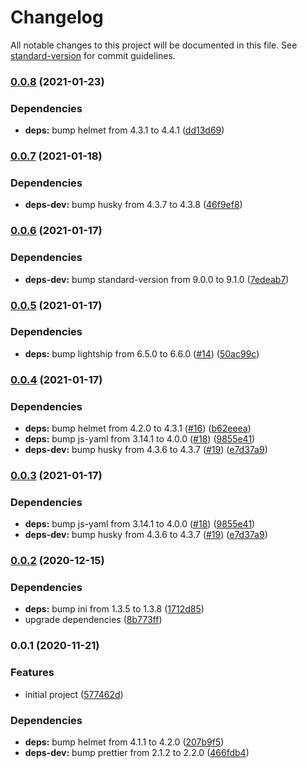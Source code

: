 # Changelog

All notable changes to this project will be documented in this file. See [standard-version](https://github.com/conventional-changelog/standard-version) for commit guidelines.

### [0.0.8](https://github.com/hckhanh/polka-spa/compare/v0.0.7...v0.0.8) (2021-01-23)


### Dependencies

* **deps:** bump helmet from 4.3.1 to 4.4.1 ([dd13d69](https://github.com/hckhanh/polka-spa/commit/dd13d6990cbbc1f67247c4cd779f61bfb631b0c6))

### [0.0.7](https://github.com/hckhanh/polka-spa/compare/v0.0.6...v0.0.7) (2021-01-18)


### Dependencies

* **deps-dev:** bump husky from 4.3.7 to 4.3.8 ([46f9ef8](https://github.com/hckhanh/polka-spa/commit/46f9ef8e370958ba79ef426b840085e4590ec08e))

### [0.0.6](https://github.com/hckhanh/polka-spa/compare/v0.0.5...v0.0.6) (2021-01-17)


### Dependencies

* **deps-dev:** bump standard-version from 9.0.0 to 9.1.0 ([7edeab7](https://github.com/hckhanh/polka-spa/commit/7edeab7b23cbc565db182f1ac17fb854897b2a92))

### [0.0.5](https://github.com/hckhanh/polka-spa/compare/v0.0.4...v0.0.5) (2021-01-17)


### Dependencies

* **deps:** bump lightship from 6.5.0 to 6.6.0 ([#14](https://github.com/hckhanh/polka-spa/issues/14)) ([50ac99c](https://github.com/hckhanh/polka-spa/commit/50ac99c60fab0ac7211dc7a6cb472f58e117241a))

### [0.0.4](https://github.com/hckhanh/polka-spa/compare/v0.0.2...v0.0.4) (2021-01-17)


### Dependencies

* **deps:** bump helmet from 4.2.0 to 4.3.1 ([#16](https://github.com/hckhanh/polka-spa/issues/16)) ([b62eeea](https://github.com/hckhanh/polka-spa/commit/b62eeeae7981af6c6b6943fde6eeb1f320029942))
* **deps:** bump js-yaml from 3.14.1 to 4.0.0 ([#18](https://github.com/hckhanh/polka-spa/issues/18)) ([9855e41](https://github.com/hckhanh/polka-spa/commit/9855e419f4abcd29204e4c2e96f41ac15cf382f3))
* **deps-dev:** bump husky from 4.3.6 to 4.3.7 ([#19](https://github.com/hckhanh/polka-spa/issues/19)) ([e7d37a9](https://github.com/hckhanh/polka-spa/commit/e7d37a9e36badf9f5f7e6b7303cf83df98fb9cb7))

### [0.0.3](https://github.com/hckhanh/polka-spa/compare/v0.0.2...v0.0.3) (2021-01-17)


### Dependencies

* **deps:** bump js-yaml from 3.14.1 to 4.0.0 ([#18](https://github.com/hckhanh/polka-spa/issues/18)) ([9855e41](https://github.com/hckhanh/polka-spa/commit/9855e419f4abcd29204e4c2e96f41ac15cf382f3))
* **deps-dev:** bump husky from 4.3.6 to 4.3.7 ([#19](https://github.com/hckhanh/polka-spa/issues/19)) ([e7d37a9](https://github.com/hckhanh/polka-spa/commit/e7d37a9e36badf9f5f7e6b7303cf83df98fb9cb7))

### [0.0.2](https://github.com/hckhanh/polka-spa/compare/v0.0.1...v0.0.2) (2020-12-15)


### Dependencies

* **deps:** bump ini from 1.3.5 to 1.3.8 ([1712d85](https://github.com/hckhanh/polka-spa/commit/1712d85569622a198ee5700899e71a1d6c1a1f97))
* upgrade dependencies ([8b773ff](https://github.com/hckhanh/polka-spa/commit/8b773ff63606ca3e9c1b21a42a86a3dad119c470))

### 0.0.1 (2020-11-21)


### Features

* initial project ([577462d](https://github.com/hckhanh/polka-spa/commit/577462ddf6cc429fbf6a61c762f3e54fd6d54e9c))


### Dependencies

* **deps:** bump helmet from 4.1.1 to 4.2.0 ([207b9f5](https://github.com/hckhanh/polka-spa/commit/207b9f53e8f8a8c819921c2b59aad6f540fb1a5c))
* **deps-dev:** bump prettier from 2.1.2 to 2.2.0 ([466fdb4](https://github.com/hckhanh/polka-spa/commit/466fdb456032e6b100e0276e92cfed85b020a611))
